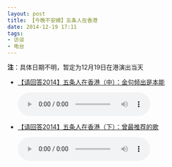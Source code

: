 ```yaml
---
layout: post
title: 【今晚不安婧】五条人在香港
date: 2014-12-19 17:11
tags:
- 访谈
- 电台
---
```


**注**：具体日期不明，暂定为12月19日在港演出当天

* [【请回答2014】五条人在香港（中）：金句频出是本能](https://www.ximalaya.com/yinyue/272954/373665970)
  
  <audio controls src="https://media.xiaoyuzhoufm.com/aHR0cHM6Ly9qdC54aW1hbGF5YS5jb20vL0NNQ29PU2NEeDRENEFDVEU2UUIzeDJDVi5tNGE_Y2hhbm5lbD1yc3MmYWxidW1faWQ9MjcyOTU0JnRyYWNrX2lkPTM3MzY2NTk3MCZ1aWQ9MTMxNjM5NDUmanQ9aHR0cDovL2F1ZGlvLnhtY2RuLmNvbS9zdG9yYWdlcy9iNTE4LWF1ZGlvZnJlZWhpZ2hxcHMvRjIvRUEvQ01Db09TY0R4NEQ0QUNURTZRQjN4MkNWLm00YQ==.m4a"></audio>

* [【请回答2014】五条人在香港（下）：曾最推荐的歌](https://www.ximalaya.com/yinyue/272954/373666184)
  
  <audio controls src="https://media.xiaoyuzhoufm.com/aHR0cHM6Ly9qdC54aW1hbGF5YS5jb20vL0NNQ29PU1VEeDRFckFCbWlyZ0IzeDN4ay5tNGE_Y2hhbm5lbD1yc3MmYWxidW1faWQ9MjcyOTU0JnRyYWNrX2lkPTM3MzY2NjE4NCZ1aWQ9MTMxNjM5NDUmanQ9aHR0cDovL2F1ZGlvLnhtY2RuLmNvbS9zdG9yYWdlcy8zYmYxLWF1ZGlvZnJlZWhpZ2hxcHMvNTcvQzkvQ01Db09TVUR4NEVyQUJtaXJnQjN4M3hrLm00YQ==.m4a" preload="auto"></audio>